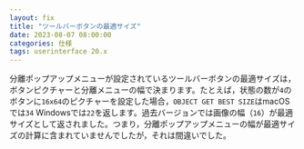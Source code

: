 ```yaml
---
layout: fix
title: "ツールバーボタンの最適サイズ"
date: 2023-08-07 08:00:00
categories: 仕様
tags: userinterface 20.x
---
```


分離ポップアップメニューが設定されているツールバーボタンの最適サイズは，ボタンピクチャーと分離メニューの幅で決まります。たとえば，状態の数が`4`のボタンに`16x64`のピクチャーを設定した場合，`OBJECT GET BEST SIZE`はmacOSでは`34` Windowsでは`22`を返します。過去バージョンでは画像の幅（`16`）が最適サイズとして返されました。つまり，分離ポップアップメニューの幅が最適サイズの計算に含まれていませんでしたが，それは間違いでした。